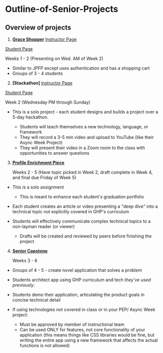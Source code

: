 # Outline-of-Senior-Projects
## Overview of projects

1. **[Grace Shopper](https://github.com/FullstackAcademy/2022-PILOT-program-guide-web-core/tree/main/04-sr-phase/02-grace-shopper)** 
[Instructor Page](https://github.com/FullstackAcademy/2022-PILOT-program-guide-web-core/tree/main/04-sr-phase/02-grace-shopper)

[Student Page](https://github.com/karaatfullstack/Outline-of-Senior-Projects/blob/main/GSP.md)
   
   Weeks 1 - 2 (Presenting on Wed. AM of Week 2)

- Similar to JPFP except uses authentication and has a shopping cart
- Groups of 3 - 4 students
    
2. **[Stackathon]** 
[Instructor Page](https://github.com/FullstackAcademy/2022-PILOT-program-guide-web-core/tree/main/04-sr-phase/03-stackathon)

[Student Page](https://github.com/karaatfullstack/2023-Senior-Phase/blob/main/Week%202/Stackathon/Student-Readme.md)

   Week 2 (Wednesday PM through Sunday)

- This is a solo project - each student designs and builds a project over a 5-day hackathon. 

     - Students will teach themselves a new technology, language, or framework
     - They will record a 3-5 min video and upload to YouTube (like their Async Week Project)
     - They will present their video in a Zoom room to the class with opportunities to answer questions
        
3. **[Profile Enrichment Piece](https://github.com/FullstackAcademy/2022-PILOT-program-guide-web-core/blob/main/04-sr-phase/07-portfolio-enrichment-piece/01-lesson-plan.md)** 

   Weeks 2 - 5 (Have topic picked in Week 2, draft complete in Week 4, and final due Friday of Week 5)

 - This is a solo assignment 
 
     - This is meant to enhance each student's graduation portfolio
 - Each student creates an article or video presenting a "deep dive" into a technical topic not explicitly covered in GHP's curriculum
 - Students will effectively communicate complex technical topics to a non-layman reader (or viewer)

     - Drafts will be created and reviewed by peers before finishing the project

4. **[Senior Capstone](https://github.com/FullstackAcademy/2022-PILOT-program-guide-web-core/blob/main/04-sr-phase/04-capstone/01-Lesson-Plan.md)** 

   Weeks 3 - 6

 - Groups of 4 - 5 - create novel application that solves a problem
 - Students architect app using GHP curriculum and tech *they’ve used previously*.
 - Students demo their application, articulating the product goals in concise technical detail           
 - If using technologies not covered in class or in your PEP/ Async Week project:

    - Must be approved by member of instructional team
    - Can be used ONLY for features, not core functionality of your application (this means things like CSS libraries would be fine, but writing the entire app using a new framework that affects the actual functions is not allowed)
